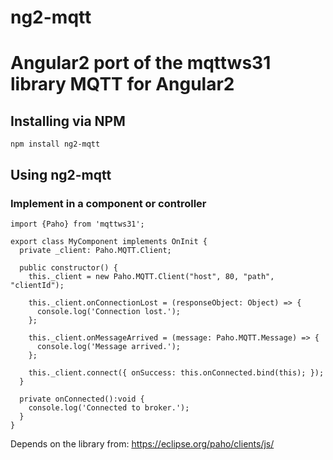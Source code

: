 # ng2-mqtt
Angular2 port of the mqttws31 library
MQTT for Angular2
=================

## Installing via NPM
```
npm install ng2-mqtt
```

## Using ng2-mqtt

### Implement in a component or controller
```
import {Paho} from 'mqttws31';

export class MyComponent implements OnInit {
  private _client: Paho.MQTT.Client;
  
  public constructor() {
    this._client = new Paho.MQTT.Client("host", 80, "path", "clientId");
    
    this._client.onConnectionLost = (responseObject: Object) => {
      console.log('Connection lost.');
    };
    
    this._client.onMessageArrived = (message: Paho.MQTT.Message) => {
      console.log('Message arrived.');
    };
    
    this._client.connect({ onSuccess: this.onConnected.bind(this); });
  }
  
  private onConnected():void {
    console.log('Connected to broker.');
  }
}
```

Depends on the library from:
https://eclipse.org/paho/clients/js/
